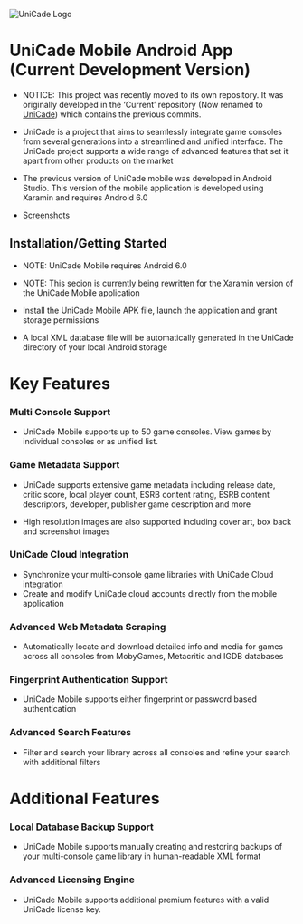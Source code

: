 ![UniCade Logo](https://github.com/benlen10/UniCade/blob/master/Unicade/UniCade/Resources/UniCadeMarquee.png)

# UniCade Mobile Android App (Current Development Version)

- NOTICE: This project was recently moved to its own repository. It was originally developed in the ‘Current’ repository (Now renamed to [UniCade](https://github.com/benlen10/UniCade)) which contains the previous commits.  

- UniCade is a project that aims to seamlessly integrate game consoles from several generations into a streamlined and unified interface. The UniCade project supports a wide range of advanced features that set it apart from other products on the market

- The previous version of UniCade mobile was developed in Android Studio. This version of the mobile application is developed using Xaramin and requires Android 6.0


- [Screenshots](https://github.com/benlen10/UniCade-Mobile-Companion-Android-Alpha/tree/master/Screenshots)

## Installation/Getting Started
- NOTE: UniCade Mobile requires Android 6.0 

- NOTE: This secion is currently being rewritten for the Xaramin version of the UniCade Mobile application

- Install the UniCade Mobile APK file, launch the application and grant storage permissions

- A local XML database file will be automatically generated in the UniCade directory of your local Android storage


# Key Features

### Multi Console Support
- UniCade Mobile supports up to 50 game consoles. View games by individual consoles or as unified list. 

### Game Metadata Support
-  UniCade supports extensive game metadata including release date, critic score, local player count, ESRB content rating, ESRB content descriptors, developer, publisher game description and more

- High resolution images are also supported including cover art, box back and screenshot images

### UniCade Cloud Integration
- Synchronize your multi-console game libraries with UniCade Cloud integration 
- Create and modify UniCade cloud accounts directly from the mobile application

### Advanced Web Metadata Scraping 
- Automatically locate and download detailed info and media for games across all consoles from MobyGames, Metacritic and IGDB databases

### Fingerprint Authentication Support
- UniCade Mobile supports either fingerprint or password based authentication

### Advanced Search Features
- Filter and search your library across all consoles and refine your search with additional filters


# Additional Features

### Local Database Backup Support
- UniCade Mobile supports manually creating and restoring backups of your multi-console game library in human-readable XML format

### Advanced Licensing Engine
- UniCade Mobile supports additional premium features with a valid UniCade license key.

